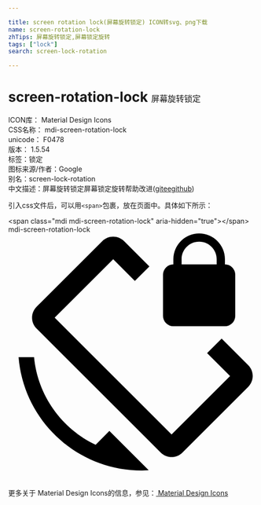 ```yaml
---

title: screen rotation lock(屏幕旋转锁定) ICON转svg、png下载
name: screen-rotation-lock
zhTips: 屏幕旋转锁定,屏幕锁定旋转
tags: ["lock"]
search: screen-lock-rotation

---
```


# screen-rotation-lock  <small style="font-size: 60%;font-weight: 100">屏幕旋转锁定</small>


<div class="detail-page">
<p>
<span>
ICON库：
<span class="badge-secondary badge">Material Design Icons</span> 
</span>
<br/>
<span>
CSS名称：
<span class="badge-secondary badge">mdi-screen-rotation-lock</span> 
</span>
<br/>
<span>
unicode：
<span class="badge-secondary badge">F0478</span> 
<copy-btn content='F0478' btn-title=""></copy-btn>
<copy-btn :content='String.fromCodePoint(parseInt("F0478", 16))' btn-title="复制U"></copy-btn>
</span>
<br/>
<span>
版本：
<span class="badge-secondary badge">1.5.54</span> 
</span><br/><span>标签：<span class="badge-light badge"><router-link to="/tags/lock.html">锁定</router-link></span></span>
<br/>
<span>图标来源/作者：<span class="badge-light badge">Google</span></span> 
<br/>
<span>别名：<span class="badge-light badge">screen-lock-rotation</span></span><br/><span class="zh-detail">中文描述：<span class="badge-primary badge">屏幕旋转锁定</span><span class="badge-primary badge">屏幕锁定旋转</span><span class="help-link"><span>帮助改进</span>(<a href="https://gitee.com/liuwave/icon-helper/edit/master/json/material/screen-rotation-lock.json" target="_blank" rel="noopener noreferrer">gitee</a><a href="https://github.com/liuwave/icon-helper/edit/master/json/material/screen-rotation-lock.json" target="_blank" rel="noopener noreferrer">github</a></span>)</span><br/>
</p>
</div>
<div class="alert alert-dark">
  <i class="mdi mdi-screen-rotation-lock mdi-48px"></i>
  <i class="mdi mdi-screen-rotation-lock mdi-36px"></i>
  <i class="mdi mdi-screen-rotation-lock mdi-24px"></i>
  <i class="mdi mdi-screen-rotation-lock mdi-18px"></i>
</div>
<div>
  <p>引入css文件后，可以用<code>&lt;span&gt;</code>包裹，放在页面中。具体如下所示：    
  </p>
  <div class="alert alert-primary" style="font-size: 14px">
    &lt;span class="mdi mdi-screen-rotation-lock" aria-hidden="true"&gt;&lt;/span&gt;
    <copy-btn content='<span class="mdi mdi-screen-rotation-lock" aria-hidden="true"></span>'></copy-btn>
  </div>
  <div class="alert alert-secondary">
    <i class="mdi mdi-screen-rotation-lock"
    style="font-size: 24px"
    aria-hidden="true"></i> mdi-screen-rotation-lock
    <copy-btn content="mdi-screen-rotation-lock" btn-title="复制图标名称"></copy-btn>
  </div>
</div>
<div id="svg" class="svg-wrap">
<svg xmlns="http://www.w3.org/2000/svg" viewBox="0 0 24 24"><path d="M16.8,2.5C16.8,1.56 17.56,0.8 18.5,0.8C19.44,0.8 20.2,1.56 20.2,2.5V3H16.8V2.5M16,9H21A1,1 0 0,0 22,8V4A1,1 0 0,0 21,3V2.5A2.5,2.5 0 0,0 18.5,0A2.5,2.5 0 0,0 16,2.5V3A1,1 0 0,0 15,4V8A1,1 0 0,0 16,9M8.47,20.5C5.2,18.94 2.86,15.76 2.5,12H1C1.5,18.16 6.66,23 12.95,23L13.61,22.97L9.8,19.15L8.47,20.5M23.25,12.77L20.68,10.2L19.27,11.61L21.5,13.83L15.83,19.5L4.5,8.17L10.17,2.5L12.27,4.61L13.68,3.2L11.23,0.75C10.64,0.16 9.69,0.16 9.11,0.75L2.75,7.11C2.16,7.7 2.16,8.65 2.75,9.23L14.77,21.25C15.36,21.84 16.31,21.84 16.89,21.25L23.25,14.89C23.84,14.3 23.84,13.35 23.25,12.77Z" /></svg>
</div>
<detail full-name='mdi-screen-rotation-lock'></detail>
    
<div><p>更多关于 Material Design Icons的信息，参见：<a target="_blank" href="https://iconhelper.cn/material.html"> Material Design Icons</a>
</p></div>
